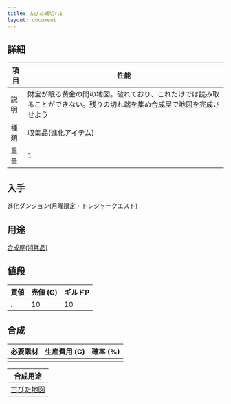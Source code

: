 ```yaml
---
title: 古びた紙切れ1
layout: document
---
```

## 詳細

|項目|性能|
|---|---|
|説明|財宝が眠る黄金の間の地図。破れており、これだけでは読み取ることができない。残りの切れ端を集め合成屋で地図を完成させよう|
|種類|[収集品(進化アイテム)](収集品(進化アイテム))|
|重量|1|

## 入手

進化ダンジョン(月曜限定・トレジャークエスト)

## 用途

[合成屋(消耗品)](合成屋(消耗品))

## 値段

|買値|売値 (G)|ギルドP|
|---|---|---|
|.|10|10|

## 合成

|必要素材|生産費用 (G)|確率 (%)|
|---|---|---|
||||

|合成用途|
|---|
|[古びた地図](古びた地図)|
